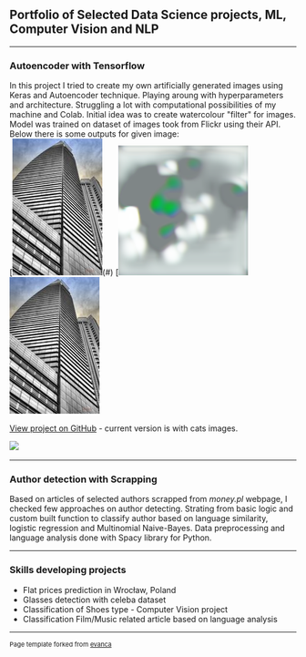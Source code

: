 ## Portfolio of Selected Data Science projects, ML, Computer Vision and NLP

---

### Autoencoder with Tensorflow 

In this project I tried to create my own artificially generated images using Keras and Autoencoder technique.
Playing aroung with hyperparameters and architecture. Struggling a lot with computational possibilities of my machine and Colab.
Initial idea was to create watercolour "filter" for images. Model was trained on dataset of images took from Flickr using their API.  
Below there is some outputs for given image:  
[![](/images/input.jpg "Input")(#) [![](/images/Model1_output.png "Output - 1")
<img src="images/input.jpg?raw=true"/>  

[View project on GitHub](https://github.com/Serj11240/autoencoder) - current version is with cats images.  

[![](https://img.shields.io/badge/Python-white?logo=Python)](#)

---

### Author detection with Scrapping

Based on articles of selected authors scrapped from *money.pl* webpage, I checked few approaches on author detecting. Strating from basic logic and custom built function to classify author based on language similarity, logistic regression and Multinomial Naive-Bayes. Data preprocessing and language analysis done with Spacy library for Python.

---

### Skills developing projects

- Flat prices prediction in Wrocław, Poland
- Glasses detection with celeba dataset
- Classification of Shoes type - Computer Vision project
- Classification Film/Music related article based on language analysis







---
<p style="font-size:11px">Page template forked from <a href="https://github.com/evanca/quick-portfolio">evanca</a></p>
